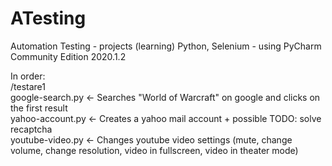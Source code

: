# ATesting
Automation Testing - projects (learning)
Python, Selenium - using PyCharm Community Edition 2020.1.2

In order:\
/testare1\
google-search.py <- Searches "World of Warcraft" on google and clicks on the first result\
yahoo-account.py <- Creates a yahoo mail account + possible TODO: solve recaptcha\
youtube-video.py <- Changes youtube video settings (mute, change volume, change resolution, video in fullscreen, video in theater mode)


